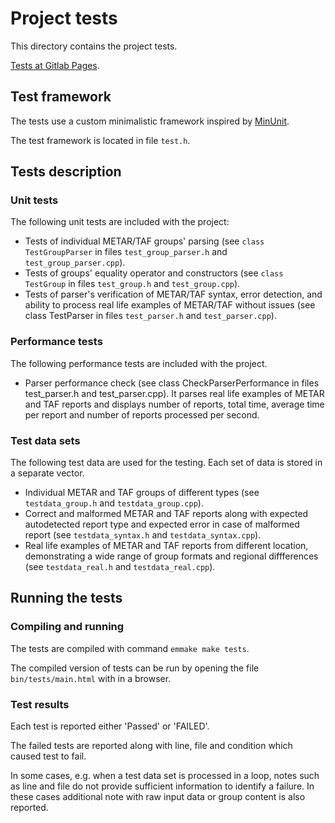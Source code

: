 # Project tests

This directory contains the project tests.

[Tests at Gitlab Pages](https://nnaumenko.gitlab.io/metaf/test/main.html).

## Test framework

The tests use a custom minimalistic framework inspired by [MinUnit](http://www.jera.com/techinfo/jtns/jtn002.html).

The test framework is located in file `test.h`.

## Tests description

### Unit tests

The following unit tests are included with the project:

* Tests of individual METAR/TAF groups' parsing (see `class TestGroupParser` in files `test_group_parser.h` and `test_group_parser.cpp`).
* Tests of groups' equality operator and constructors (see `class TestGroup` in files `test_group.h` and `test_group.cpp`).
* Tests of parser's verification of METAR/TAF syntax, error detection, and ability to process real life examples of METAR/TAF without issues (see class TestParser in files `test_parser.h` and `test_parser.cpp`).

### Performance tests

The following performance tests are included with the project.

* Parser performance check (see class CheckParserPerformance in files test_parser.h and test_parser.cpp). It parses real life examples of METAR and TAF reports and displays number of reports, total time, average time per report and number of reports processed per second.

### Test data sets

The following test data are used for the testing. Each set of data is stored in a separate vector.

* Individual METAR and TAF groups of different types (see `testdata_group.h` and `testdata_group.cpp`).
* Correct and malformed METAR and TAF reports along with expected autodetected report type and expected error in case of malformed report (see `testdata_syntax.h` and `testdata_syntax.cpp`).
* Real life examples of METAR and TAF reports from different location, demonstrating a wide range of group formats and regional diffferences (see `testdata_real.h` and `testdata_real.cpp`).

## Running the tests

### Compiling and running

The tests are compiled with command `emmake make tests`.

The compiled version of tests can be run by opening the file `bin/tests/main.html` with in a browser.

### Test results

Each test is reported either 'Passed' or 'FAILED'.

The failed tests are reported along with line, file and condition which caused test to fail.

In some cases, e.g. when a test data set is processed in a loop, notes such as line and file do not provide sufficient information to identify a failure. In these cases additional note with raw input data or group content is also reported.